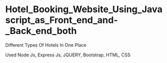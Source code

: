 # Hotel_Booking_Website_Using_Javascript_as_Front_end_and-_Back_end_both
Different Types Of Hotels In One Place

Used Node Js, Express Js, JQUERY, Bootstrap, HTML, CSS
